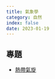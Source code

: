```yaml
---
title: 氣象學
category: 自然
index: false
date: 2023-01-19
---
```

<adsense></adsense>

## 專題
- [熱帶氣旋](/meteorology/tropical-cyclone/)